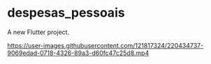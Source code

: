 # despesas_pessoais

A new Flutter project.

https://user-images.githubusercontent.com/121817324/220434737-9069edad-0718-4326-89a3-d60fc47c25d8.mp4

